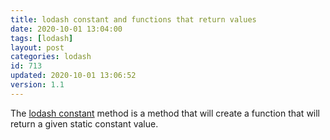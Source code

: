 ```yaml
---
title: lodash constant and functions that return values
date: 2020-10-01 13:04:00
tags: [lodash]
layout: post
categories: lodash
id: 713
updated: 2020-10-01 13:06:52
version: 1.1
---
```


The [lodash constant](https://lodash.com/docs/4.17.15#constant) method is a method that will create a function that will return a given static constant value.

<!-- more -->
